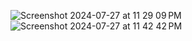 ![Screenshot 2024-07-27 at 11 29 09 PM](https://github.com/user-attachments/assets/4104fd49-d044-4ed3-b3ba-5b364d271d08)
![Screenshot 2024-07-27 at 11 42 42 PM](https://github.com/user-attachments/assets/6f9515e0-097d-4f61-bb72-0e67c95174f1)

